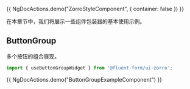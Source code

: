 {{ NgDocActions.demo("ZorroStyleComponent", { container: false }) }}

在本章节中，我们将展示一些组件包装器的基本使用示例。

## ButtonGroup

多个按钮的组合展现。

```ts
import { useButtonGroupWidget } from '@fluent-form/ui-zorro';
```

{{ NgDocActions.demo("ButtonGroupExampleComponent") }}
